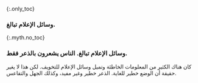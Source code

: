 {:.only_toc} 
 ### وسائل الإعلام تبالغ. 

 {:.myth.no_toc} 
 ### وسائل الإعلام تبالغ. الناس يشعرون بالذعر فقط. 

 كان هناك الكثير من المعلومات الخاطئة وتميل وسائل الإعلام للتخويف. لكن هذا لا يغير حقيقة أن الوضع خطير للغاية. الذعر خطير وغير مفيد، وكذلك الجهل والتقاعس.
